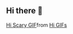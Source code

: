 ## Hi there 👋
<div class="tenor-gif-embed" data-postid="21831342" data-share-method="host" data-aspect-ratio="2.14765" data-width="100%"><a href="https://tenor.com/view/hi-scary-creepy-horrifying-gif-21831342">Hi Scary GIF</a>from <a href="https://tenor.com/search/hi-gifs">Hi GIFs</a></div> <script type="text/javascript" async src="https://tenor.com/embed.js"></script>
